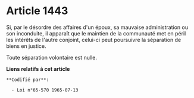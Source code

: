 # Article 1443

Si, par le désordre des affaires d'un époux, sa mauvaise administration ou son inconduite, il apparaît que le maintien de la
communauté met en péril les intérêts de l'autre conjoint, celui-ci peut poursuivre la séparation de biens en justice.

Toute séparation volontaire est nulle.

**Liens relatifs à cet article**

	**Codifié par**:

	  - Loi n°65-570 1965-07-13

